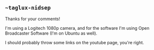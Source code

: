 ## `~taglux-nidsep`
Thanks for your comments!

I'm using a Logitech 1080p camera, and for the software I'm using Open Broadcaster Software (I'm on Ubuntu as well).

I should probably throw some links on the youtube page, you're right.
